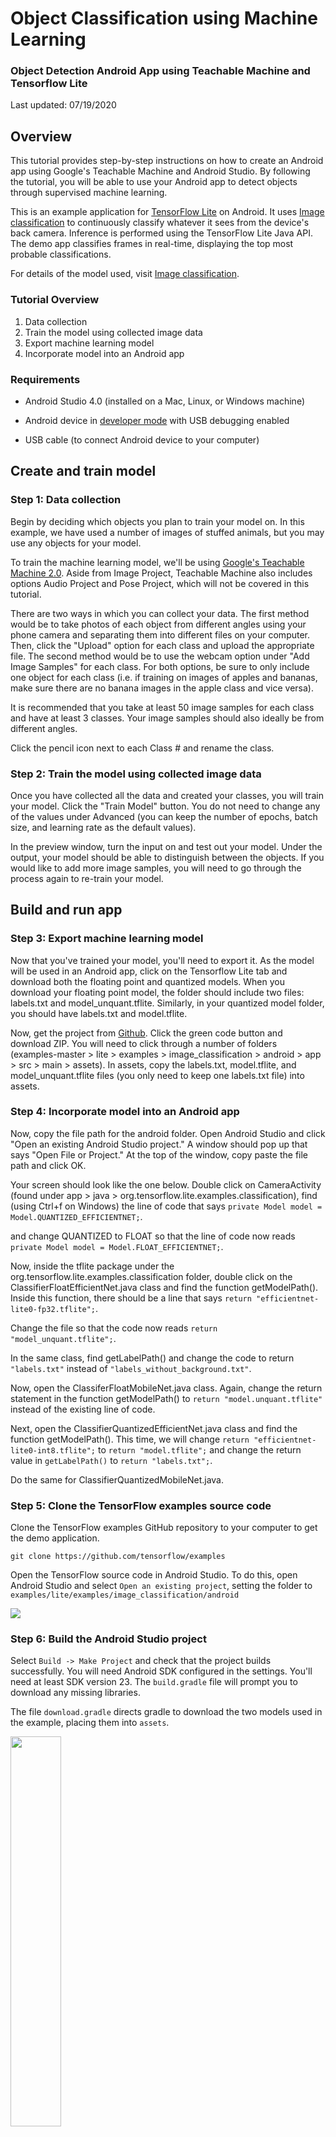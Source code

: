# Object Classification using Machine Learning

### Object Detection Android App using Teachable Machine and Tensorflow Lite

Last updated: 07/19/2020

## Overview

This tutorial provides step-by-step instructions on how to create an Android app using Google's Teachable Machine and Android Studio. By following the tutorial, you will be able to use your Android app to detect objects through supervised machine learning. 

This is an example application for [TensorFlow Lite](https://tensorflow.org/lite) on Android. It uses [Image classification](https://www.tensorflow.org/lite/models/image_classification/overview) to continuously classify whatever it sees from the device's back camera. Inference is performed using the TensorFlow Lite Java API. The demo app classifies frames in real-time, displaying the top most probable classifications. 

<!-- TODO(b/124116863): Add app screenshot. -->

For details of the model used, visit [Image classification](https://www.tensorflow.org/lite/models/image_classification/overview).

### Tutorial Overview

1. Data collection
2. Train the model using collected image data
3. Export machine learning model
4. Incorporate model into an Android app

### Requirements

*   Android Studio 4.0 (installed on a Mac, Linux, or Windows machine)

*   Android device in [developer mode](https://developer.android.com/studio/debug/dev-options) with USB debugging enabled

*   USB cable (to connect Android device to your computer)<br />


## Create and train model

### Step 1: Data collection

Begin by deciding which objects you plan to train your model on. In this example, we have used a number of images of stuffed animals, but you may use any objects for your model. 

To train the machine learning model, we'll be using [Google's Teachable Machine 2.0](https://teachablemachine.withgoogle.com/train/image). Aside from Image Project, Teachable Machine also includes options Audio Project and Pose Project, which will not be covered in this tutorial.

There are two ways in which you can collect your data. The first method would be to take photos of each object from different angles using your phone camera and separating them into different files on your computer. Then, click the "Upload" option for each class and upload the appropriate file. The second method would be to use the webcam option under "Add Image Samples" for each class. For both options, be sure to only include one object for each class (i.e. if training on images of apples and bananas, make sure there are no banana images in the apple class and vice versa). 

It is recommended that you take at least 50 image samples for each class and have at least 3 classes. Your image samples should also ideally be from different angles.

Click the pencil icon next to each Class # and rename the class.


### Step 2: Train the model using collected image data

Once you have collected all the data and created your classes, you will train your model. Click the "Train Model" button. You do not need to change any of the values under Advanced (you can keep the number of epochs, batch size, and learning rate as the default values). 

In the preview window, turn the input on and test out your model. Under the output, your model should be able to distinguish between the objects. If you would like to add more image samples, you will need to go through the process again to re-train your model.


## Build and run app

### Step 3: Export machine learning model

Now that you've trained your model, you'll need to export it. As the model will be used in an Android app, click on the Tensorflow Lite tab and download both the floating point and quantized models. When you download your floating point model, the folder should include two files: labels.txt and model_unquant.tflite. Similarly, in your quantized model folder, you should have labels.txt and model.tflite. 

Now, get the project from [Github](https://github.com/tensorflow/examples). Click the green code button and download ZIP. You will need to click through a number of folders (examples-master > lite > examples > image_classification > android > app > src > main > assets). In assets, copy the labels.txt, model.tflite, and model_unquant.tflite files (you only need to keep one labels.txt file) into assets. 


### Step 4: Incorporate model into an Android app

Now, copy the file path for the android folder. Open Android Studio and click "Open an existing Android Studio project." A window should pop up that says "Open File or Project." At the top of the window, copy paste the file path and click OK. 

Your screen should look like the one below. Double click on CameraActivity (found under app > java > org.tensorflow.lite.examples.classification), find (using Ctrl+f on Windows) the line of code that says ``private Model model = Model.QUANTIZED_EFFICIENTNET;``.

and change QUANTIZED to FLOAT so that the line of code now reads ``private Model model = Model.FLOAT_EFFICIENTNET;``.

Now, inside the tflite package under the org.tensorflow.lite.examples.classification folder, double click on the ClassifierFloatEfficientNet.java class and find the function getModelPath(). Inside this function, there should be a line that says ``return "efficientnet-lite0-fp32.tflite";``.

Change the file so that the code now reads ``return "model_unquant.tflite";``.

In the same class, find getLabelPath() and change the code to return ``"labels.txt"`` instead of ``"labels_without_background.txt"``. 

Now, open the ClassiferFloatMobileNet.java class. Again, change the return statement in the function getModelPath() to ``return "model.unquant.tflite"`` instead of the existing line of code.

Next, open the ClassifierQuantizedEfficientNet.java class and find the function getModelPath(). This time, we will change ``return "efficientnet-lite0-int8.tflite";`` to ``return "model.tflite";`` and change the return value in ``getLabelPath()`` to ``return "labels.txt";``.

Do the same for ClassifierQuantizedMobileNet.java. 


### Step 5: Clone the TensorFlow examples source code

Clone the TensorFlow examples GitHub repository to your computer to get the demo
application.

```
git clone https://github.com/tensorflow/examples
```

Open the TensorFlow source code in Android Studio. To do this, open Android
Studio and select `Open an existing project`, setting the folder to
`examples/lite/examples/image_classification/android`

<img src="images/classifydemo_img1.png?raw=true" />

### Step 6: Build the Android Studio project

Select `Build -> Make Project` and check that the project builds successfully.
You will need Android SDK configured in the settings. You'll need at least SDK
version 23. The `build.gradle` file will prompt you to download any missing
libraries.

The file `download.gradle` directs gradle to download the two models used in the
example, placing them into `assets`.

<img src="images/classifydemo_img4.png?raw=true" style="width: 40%" />

<img src="images/classifydemo_img2.png?raw=true" style="width: 60%" />

<aside class="note"><b>Note:</b><p>`build.gradle` is configured to use
TensorFlow Lite's nightly build.</p><p>If you see a build error related to
compatibility with Tensorflow Lite's Java API (for example, `method X is
undefined for type Interpreter`), there has likely been a backwards compatible
change to the API. You will need to run `git pull` in the examples repo to
obtain a version that is compatible with the nightly build.</p></aside>

### Step 7: Install and run the app

Connect the Android device to the computer and be sure to approve any ADB
permission prompts that appear on your phone. Select `Run -> Run app.` Select
the deployment target in the connected devices to the device on which the app
will be installed. This will install the app on the device.

<img src="images/classifydemo_img5.png?raw=true" style="width: 60%" />

<img src="images/classifydemo_img6.png?raw=true" style="width: 70%" />

<img src="images/classifydemo_img7.png?raw=true" style="width: 40%" />

<img src="images/classifydemo_img8.png?raw=true" style="width: 80%" />

To test the app, open the app called `TFL Classify` on your device. When you run
the app the first time, the app will request permission to access the camera.
Re-installing the app may require you to uninstall the previous installations.

## Assets folder
_Do not delete the assets folder content_. If you explicitly deleted the
files, choose `Build -> Rebuild` to re-download the deleted model files into the
assets folder.
